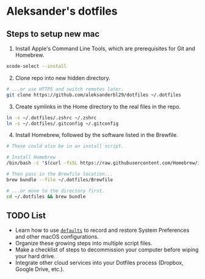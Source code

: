 # Aleksander's dotfiles

## Steps to setup new mac

1. Install Apple's Command Line Tools, which are prerequisites for Git and Homebrew.

```zsh
xcode-select --install
```

2. Clone repo into new hidden directory.

```zsh
# ...or use HTTPS and switch remotes later.
git clone https://github.com/aleksanderbl29/dotfiles ~/.dotfiles
```


3. Create symlinks in the Home directory to the real files in the repo.

```zsh
ln -s ~/.dotfiles/.zshrc ~/.zshrc
ln -s ~/.dotfiles/.gitconfig ~/.gitconfig
```


4. Install Homebrew, followed by the software listed in the Brewfile.

```zsh
# These could also be in an install script.

# Install Homebrew
/bin/bash -c "$(curl -fsSL https://raw.githubusercontent.com/Homebrew/install/HEAD/install.sh)"

# Then pass in the Brewfile location...
brew bundle --file ~/.dotfiles/Brewfile

# ...or move to the directory first.
cd ~/.dotfiles && brew bundle
```

## TODO List

- Learn how to use [`defaults`](https://macos-defaults.com/#%F0%9F%99%8B-what-s-a-defaults-command) to record and restore System Preferences and other macOS configurations.
- Organize these growing steps into multiple script files.
- Make a checklist of steps to decommission your computer before wiping your hard drive.
- Integrate other cloud services into your Dotfiles process (Dropbox, Google Drive, etc.).
